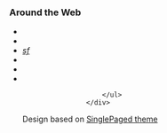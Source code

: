
<div class="footer-col col-md-4">
                        <h3>Around the Web</h3>
                        <ul class="list-inline">
                            <li>
                                <a href="https://plus.google.com/100808251929315030399" class="btn-social btn-outline"><i class="fa fa-fw fa-google-plus"></i></a>
                            </li>
                            <li>
                                <a href="https://twitter.com/RHQ_Project" class="btn-social btn-outline"><i class="fa fa-fw fa-twitter"></i></a>
                            </li>
                            <li>
                                <a href="http://sourceforge.net/projects/rhq/" class="btn-social btn-outline"><i class="fa fa-fw sourceforge">sf</i></a>
                            </li>
                            <li>
                                <a href="https://stackoverflow.com/search?q=rhq" class="btn-social btn-outline"><i class="fa fa-fw fa-stack-overflow"></i></a>
                            </li>
                            <li>
                                <a href="https://github.com/rhq-project/rhq" class="btn-social btn-outline"><i class="fa fa-fw fa-github-alt"></i></a>
                            </li>
                            <li>
                                <a href="http://starlogs.net/#rhq-project/rhq" class="btn-social btn-outline"><i class="fa fa-fw fa-rocket"></i></a>
                            </li>

                        </ul>
                    </div>

Design based on [SinglePaged theme](https://github.com/t413/SinglePaged)
